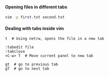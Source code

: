 ---
---

#### Opening files in different tabs
```bash
vim -p first.txt second.txt
```

#### Dealing with tabs inside vim
```
t  # Using netrw, opens the file in a new tab

:tabedit file
:tabclose
<C-w> T  # Move current panel to new tab

gt  # go to previous tab
gT  # go to next tab
```

